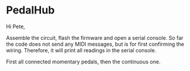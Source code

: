 # PedalHub

Hi Pete,

Assemble the circuit, flash the firmware and open a serial console.
So far the code does not send any MIDI messages, but is for first confirming the wiring.
Therefore, it will print all readings in the serial console.

First all connected momentary pedals, then the continuous one.
